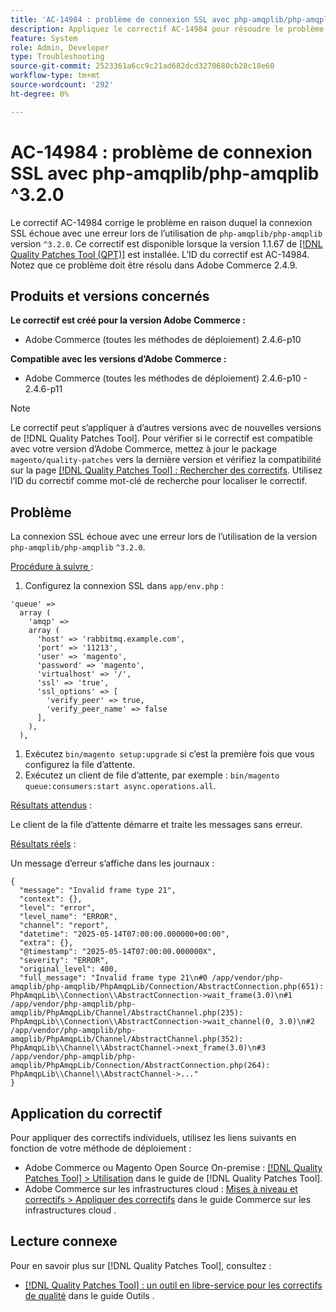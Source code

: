 ```yaml
---
title: 'AC-14984 : problème de connexion SSL avec php-amqplib/php-amqplib ^3.2.0'
description: Appliquez le correctif AC-14984 pour résoudre le problème Adobe Commerce où la connexion SSL échoue avec une erreur lors de l'utilisation de php-amqplib/php-amqplib version ^3.2.0.
feature: System
role: Admin, Developer
type: Troubleshooting
source-git-commit: 2523361a6cc9c21ad682dcd3270680cb28c18e60
workflow-type: tm+mt
source-wordcount: '292'
ht-degree: 0%

---
```



# AC-14984 : problème de connexion SSL avec php-amqplib/php-amqplib ^3.2.0

Le correctif AC-14984 corrige le problème en raison duquel la connexion SSL échoue avec une erreur lors de l’utilisation de `php-amqplib/php-amqplib` version `^3.2.0`. Ce correctif est disponible lorsque la version 1.1.67 de [[!DNL Quality Patches Tool (QPT)]](/help/tools/quality-patches-tool/quality-patches-tool-to-self-serve-quality-patches.md) est installée. L’ID du correctif est AC-14984. Notez que ce problème doit être résolu dans Adobe Commerce 2.4.9.

## Produits et versions concernés

**Le correctif est créé pour la version Adobe Commerce :**

* Adobe Commerce (toutes les méthodes de déploiement) 2.4.6-p10

**Compatible avec les versions d’Adobe Commerce :**

* Adobe Commerce (toutes les méthodes de déploiement) 2.4.6-p10 - 2.4.6-p11

>[!NOTE]
>
>Le correctif peut s’appliquer à d’autres versions avec de nouvelles versions de [!DNL Quality Patches Tool]. Pour vérifier si le correctif est compatible avec votre version d’Adobe Commerce, mettez à jour le package `magento/quality-patches` vers la dernière version et vérifiez la compatibilité sur la page [[!DNL Quality Patches Tool] : Rechercher des correctifs](https://experienceleague.adobe.com/tools/commerce-quality-patches/index.html?lang=fr). Utilisez l’ID du correctif comme mot-clé de recherche pour localiser le correctif.

## Problème

La connexion SSL échoue avec une erreur lors de l’utilisation de la version `php-amqplib/php-amqplib` `^3.2.0`.

<u>Procédure à suivre </u> :

1. Configurez la connexion SSL dans `app/env.php` :

```
'queue' =>
  array (
    'amqp' =>
    array (
      'host' => 'rabbitmq.example.com',
      'port' => '11213',
      'user' => 'magento',
      'password' => 'magento',
      'virtualhost' => '/',
      'ssl' => 'true',
      'ssl_options' => [
        'verify_peer' => true,
        'verify_peer_name' => false
      ],
    ),
  ),
```

1. Exécutez `bin/magento setup:upgrade` si c’est la première fois que vous configurez la file d’attente.
1. Exécutez un client de file d’attente, par exemple : `bin/magento queue:consumers:start async.operations.all`.

<u>Résultats attendus</u> :

Le client de la file d’attente démarre et traite les messages sans erreur.

<u>Résultats réels</u> :

Un message d’erreur s’affiche dans les journaux :

```
{
  "message": "Invalid frame type 21",
  "context": {},
  "level": "error",
  "level_name": "ERROR",
  "channel": "report",
  "datetime": "2025-05-14T07:00:00.000000+00:00",
  "extra": {},
  "@timestamp": "2025-05-14T07:00:00.000000X",
  "severity": "ERROR",
  "original_level": 400,
  "full_message": "Invalid frame type 21\n#0 /app/vendor/php-amqplib/php-amqplib/PhpAmqpLib/Connection/AbstractConnection.php(651): PhpAmqpLib\\Connection\\AbstractConnection->wait_frame(3.0)\n#1 /app/vendor/php-amqplib/php-amqplib/PhpAmqpLib/Channel/AbstractChannel.php(235): PhpAmqpLib\\Connection\\AbstractConnection->wait_channel(0, 3.0)\n#2 /app/vendor/php-amqplib/php-amqplib/PhpAmqpLib/Channel/AbstractChannel.php(352): PhpAmqpLib\\Channel\\AbstractChannel->next_frame(3.0)\n#3 /app/vendor/php-amqplib/php-amqplib/PhpAmqpLib/Connection/AbstractConnection.php(264): PhpAmqpLib\\Channel\\AbstractChannel->..."
}
```

## Application du correctif

Pour appliquer des correctifs individuels, utilisez les liens suivants en fonction de votre méthode de déploiement :

* Adobe Commerce ou Magento Open Source On-premise : [[!DNL Quality Patches Tool] > Utilisation](/help/tools/quality-patches-tool/usage.md) dans le guide de [!DNL Quality Patches Tool].
* Adobe Commerce sur les infrastructures cloud : [Mises à niveau et correctifs > Appliquer des correctifs](https://experienceleague.adobe.com/docs/commerce-cloud-service/user-guide/develop/upgrade/apply-patches.html?lang=fr) dans le guide Commerce sur les infrastructures cloud .

## Lecture connexe

Pour en savoir plus sur [!DNL Quality Patches Tool], consultez :

* [[!DNL Quality Patches Tool] : un outil en libre-service pour les correctifs de qualité](/help/tools/quality-patches-tool/quality-patches-tool-to-self-serve-quality-patches.md) dans le guide Outils .
